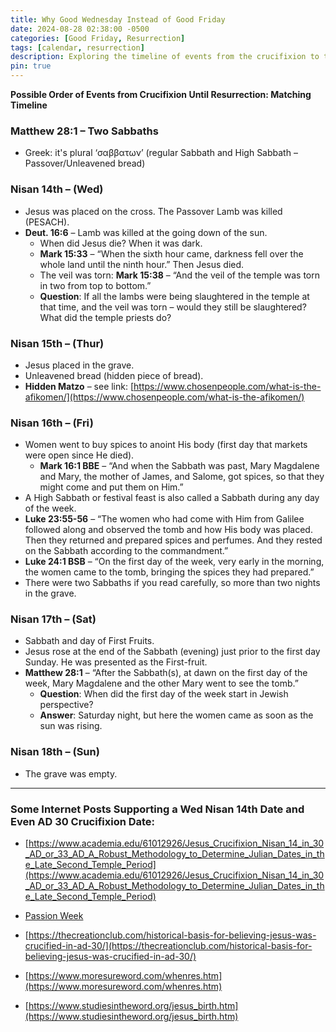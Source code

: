 ```yaml
---
title: Why Good Wednesday Instead of Good Friday
date: 2024-08-28 02:38:00 -0500
categories: [Good Friday, Resurrection]
tags: [calendar, resurrection]
description: Exploring the timeline of events from the crucifixion to the resurrection, and why Good Wednesday could be the correct day.
pin: true
---
```


**Possible Order of Events from Crucifixion Until Resurrection: Matching Timeline**

### Matthew 28:1 – Two Sabbaths
- Greek: it's plural ‘σαββατων’ (regular Sabbath and High Sabbath – Passover/Unleavened bread)

### Nisan 14th – (Wed) 
- Jesus was placed on the cross. The Passover Lamb was killed (PESACH).
- **Deut. 16:6** – Lamb was killed at the going down of the sun. 
  - When did Jesus die? When it was dark. 
  - **Mark 15:33** – “When the sixth hour came, darkness fell over the whole land until the ninth hour.” Then Jesus died.
  - The veil was torn: **Mark 15:38** – “And the veil of the temple was torn in two from top to bottom.”
  - **Question**: If all the lambs were being slaughtered in the temple at that time, and the veil was torn – would they still be slaughtered? What did the temple priests do?

### Nisan 15th – (Thur)
- Jesus placed in the grave. 
- Unleavened bread (hidden piece of bread). 
- **Hidden Matzo** – see link: [https://www.chosenpeople.com/what-is-the-afikomen/](https://www.chosenpeople.com/what-is-the-afikomen/)

### Nisan 16th – (Fri) 
- Women went to buy spices to anoint His body (first day that markets were open since He died).
  - **Mark 16:1 BBE** – “And when the Sabbath was past, Mary Magdalene and Mary, the mother of James, and Salome, got spices, so that they might come and put them on Him.”
- A High Sabbath or festival feast is also called a Sabbath during any day of the week. 
- **Luke 23:55-56** – “The women who had come with Him from Galilee followed along and observed the tomb and how His body was placed. Then they returned and prepared spices and perfumes. And they rested on the Sabbath according to the commandment.”
- **Luke 24:1 BSB** – “On the first day of the week, very early in the morning, the women came to the tomb, bringing the spices they had prepared.”
- There were two Sabbaths if you read carefully, so more than two nights in the grave.

### Nisan 17th – (Sat)
- Sabbath and day of First Fruits. 
- Jesus rose at the end of the Sabbath (evening) just prior to the first day Sunday. He was presented as the First-fruit.
- **Matthew 28:1** – “After the Sabbath(s), at dawn on the first day of the week, Mary Magdalene and the other Mary went to see the tomb.”
  - **Question**: When did the first day of the week start in Jewish perspective? 
  - **Answer**: Saturday night, but here the women came as soon as the sun was rising.

### Nisan 18th – (Sun)
- The grave was empty.

---

### Some Internet Posts Supporting a Wed Nisan 14th Date and Even AD 30 Crucifixion Date:

- [https://www.academia.edu/61012926/Jesus_Crucifixion_Nisan_14_in_30_AD_or_33_AD_A_Robust_Methodology_to_Determine_Julian_Dates_in_the_Late_Second_Temple_Period](https://www.academia.edu/61012926/Jesus_Crucifixion_Nisan_14_in_30_AD_or_33_AD_A_Robust_Methodology_to_Determine_Julian_Dates_in_the_Late_Second_Temple_Period)

- [Passion Week](https://theos-sphragis.info/passion_week_harmonized.html#crucified)

- [https://thecreationclub.com/historical-basis-for-believing-jesus-was-crucified-in-ad-30/](https://thecreationclub.com/historical-basis-for-believing-jesus-was-crucified-in-ad-30/)

- [https://www.moresureword.com/whenres.htm](https://www.moresureword.com/whenres.htm)

- [https://www.studiesintheword.org/jesus_birth.htm](https://www.studiesintheword.org/jesus_birth.htm)
